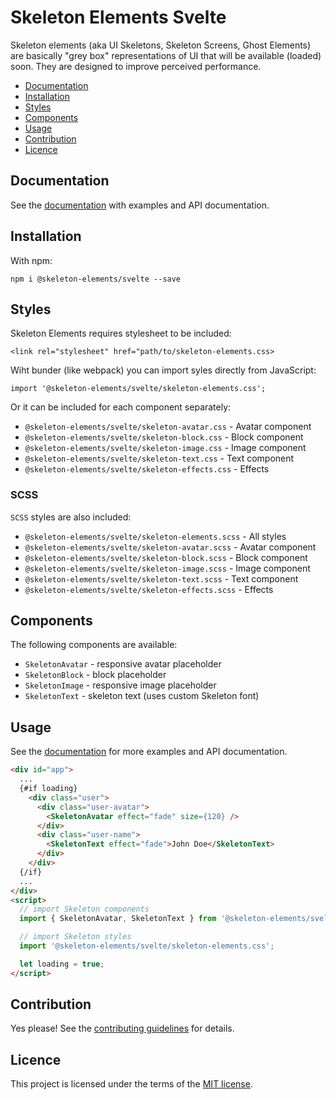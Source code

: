 # Skeleton Elements Svelte

Skeleton elements (aka UI Skeletons, Skeleton Screens, Ghost Elements) are basically "grey box" representations of UI that will be available (loaded) soon. They are designed to improve perceived performance.

* [Documentation](#documentation)
* [Installation](#installation)
* [Styles](#styles)
* [Components](#components)
* [Usage](#usage)
* [Contribution](#contribution)
* [Licence](#licence)

## Documentation

See the [documentation]() with examples and API documentation.

## Installation

With npm:

```
npm i @skeleton-elements/svelte --save
```

## Styles

Skeleton Elements requires stylesheet to be included:

```
<link rel="stylesheet" href="path/to/skeleton-elements.css>
```

Wiht bunder (like webpack) you can import syles directly from JavaScript:

```
import '@skeleton-elements/svelte/skeleton-elements.css';
```

Or it can be included for each component separately:

* `@skeleton-elements/svelte/skeleton-avatar.css` - Avatar component
* `@skeleton-elements/svelte/skeleton-block.css` - Block component
* `@skeleton-elements/svelte/skeleton-image.css` - Image component
* `@skeleton-elements/svelte/skeleton-text.css` - Text component
* `@skeleton-elements/svelte/skeleton-effects.css` - Effects

### SCSS

`SCSS` styles are also included:

* `@skeleton-elements/svelte/skeleton-elements.scss` - All styles
* `@skeleton-elements/svelte/skeleton-avatar.scss` - Avatar component
* `@skeleton-elements/svelte/skeleton-block.scss` - Block component
* `@skeleton-elements/svelte/skeleton-image.scss` - Image component
* `@skeleton-elements/svelte/skeleton-text.scss` - Text component
* `@skeleton-elements/svelte/skeleton-effects.scss` - Effects

## Components

The following components are available:

* `SkeletonAvatar` - responsive avatar placeholder
* `SkeletonBlock` - block placeholder
* `SkeletonImage` - responsive image placeholder
* `SkeletonText` - skeleton text (uses custom Skeleton font)

## Usage

See the [documentation]() for more examples and API documentation.

```html
<div id="app">
  ...
  {#if loading}
    <div class="user">
      <div class="user-avatar">
        <SkeletonAvatar effect="fade" size={120} />
      </div>
      <div class="user-name">
        <SkeletonText effect="fade">John Doe</SkeletonText>
      </div>
    </div>
  {/if}
  ...
</div>
<script>
  // import Skeleton components
  import { SkeletonAvatar, SkeletonText } from '@skeleton-elements/svelte';

  // import Skeleton styles
  import '@skeleton-elements/svelte/skeleton-elements.css';

  let loading = true;
</script>
```

## Contribution

Yes please! See the [contributing guidelines](https://github.com/nolimits4web/skeleton-elements/blob/master/CONTRIBUTING.md) for details.

## Licence

This project is licensed under the terms of the [MIT license](https://github.com/nolimits4web/skeleton-elements/blob/master/LICENSE).

